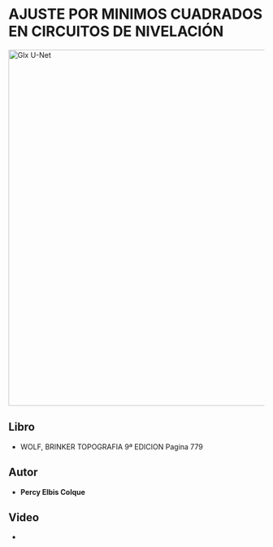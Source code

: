 # AJUSTE POR MINIMOS CUADRADOS EN CIRCUITOS DE NIVELACIÓN
<img src="https://1.bp.blogspot.com/-UhFnUDrbIac/XfewuYK25bI/AAAAAAAAA7U/fLfm5_QEKQQvHA2LFYdQA7NKgA8prcBGgCLcBGAsYHQ/s1600/topografia_test.jpg" width ="700" hight = "900" alt="Glx U-Net"/>

## Libro
* WOLF, BRINKER TOPOGRAFIA 9ª EDICION Pagina 779
## Autor

* **Percy Elbis Colque**
## Video
*

